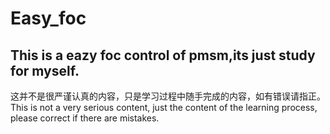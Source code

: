 # Easy_foc
This is a eazy foc control of pmsm,its just study for myself.
---
这并不是很严谨认真的内容，只是学习过程中随手完成的内容，如有错误请指正。
This is not a very serious content, just the content of the learning process, please correct if there are mistakes.

